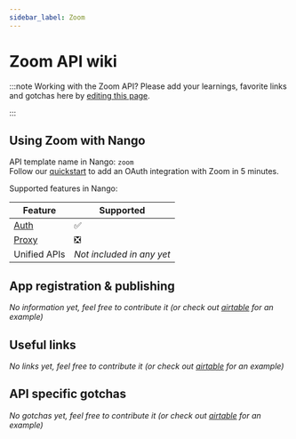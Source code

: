 ```yaml
---
sidebar_label: Zoom
---
```


# Zoom API wiki

:::note Working with the Zoom API?
Please add your learnings, favorite links and gotchas here by [editing this page](https://github.com/nangohq/nango/tree/master/docs/docs/providers/zoom.md).

:::

## Using Zoom with Nango

API template name in Nango: `zoom`  
Follow our [quickstart](../quickstart.md) to add an OAuth integration with Zoom in 5 minutes.

Supported features in Nango:

| Feature                            | Supported                 |
| ---------------------------------- | ------------------------- |
| [Auth](/nango-auth/core-concepts)  | ✅                        |
| [Proxy](/nango-unified-apis/proxy) | ❎                        |
| Unified APIs                       | _Not included in any yet_ |

## App registration & publishing

_No information yet, feel free to contribute it (or check out [airtable](airtable.md) for an example)_

## Useful links

_No links yet, feel free to contribute it (or check out [airtable](airtable.md) for an example)_

## API specific gotchas

_No gotchas yet, feel free to contribute it (or check out [airtable](airtable.md) for an example)_
